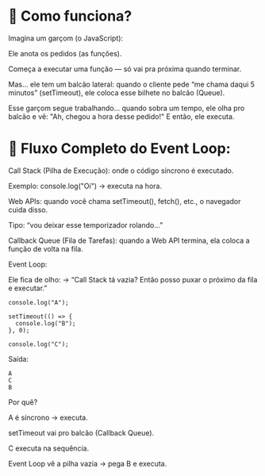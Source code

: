 # 🧠 Como funciona?
Imagina um garçom (o JavaScript):

Ele anota os pedidos (as funções).

Começa a executar uma função — só vai pra próxima quando terminar.

Mas... ele tem um balcão lateral: quando o cliente pede “me chama daqui 5 minutos” (setTimeout), ele coloca esse bilhete no balcão (Queue).

Esse garçom segue trabalhando… quando sobra um tempo, ele olha pro balcão e vê:
"Ah, chegou a hora desse pedido!"
E então, ele executa.

# 🏁 Fluxo Completo do Event Loop:
Call Stack (Pilha de Execução): onde o código síncrono é executado.

Exemplo: console.log("Oi") → executa na hora.

Web APIs: quando você chama setTimeout(), fetch(), etc., o navegador cuida disso.

Tipo: “vou deixar esse temporizador rolando…”

Callback Queue (Fila de Tarefas): quando a Web API termina, ela coloca a função de volta na fila.

Event Loop:

Ele fica de olho:
→ “Call Stack tá vazia? Então posso puxar o próximo da fila e executar.”

````
console.log("A");

setTimeout(() => {
  console.log("B");
}, 0);

console.log("C");
````

Saída:
````
A  
C  
B

````

Por quê?

A é síncrono → executa.

setTimeout vai pro balcão (Callback Queue).

C executa na sequência.

Event Loop vê a pilha vazia → pega B e executa.